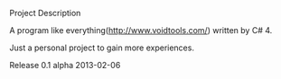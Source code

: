 Project Description

A program like everything(http://www.voidtools.com/) written by C# 4.

Just a personal project to gain more experiences.

Release 0.1 alpha 2013-02-06